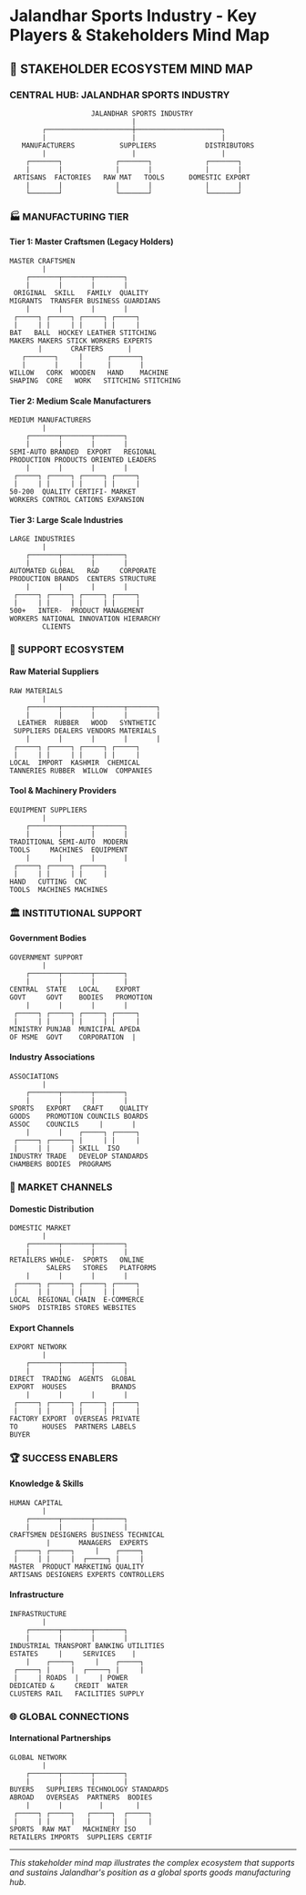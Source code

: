 # Jalandhar Sports Industry - Key Players & Stakeholders Mind Map

## 👥 STAKEHOLDER ECOSYSTEM MIND MAP

### **CENTRAL HUB: JALANDHAR SPORTS INDUSTRY**

```
                    JALANDHAR SPORTS INDUSTRY
                              |
        ┌─────────────────────┼─────────────────────┐
        |                     |                     |
   MANUFACTURERS           SUPPLIERS            DISTRIBUTORS
        |                     |                     |
    ┌───────┐             ┌───────┐             ┌───────┐
    |       |             |       |             |       |
 ARTISANS  FACTORIES   RAW MAT   TOOLS      DOMESTIC EXPORT
    |       |             |       |             |       |
    └───────┘             └───────┘             └───────┘
```

### **🏭 MANUFACTURING TIER**

#### **Tier 1: Master Craftsmen (Legacy Holders)**
```
MASTER CRAFTSMEN
        |
    ┌───────┬───────┬───────┐
    |       |       |       |
 ORIGINAL  SKILL   FAMILY  QUALITY
MIGRANTS  TRANSFER BUSINESS GUARDIANS
    |       |       |       |
 ┌─────┐ ┌─────┐ ┌─────┐ ┌─────┐
 |     | |     | |     | |     |
BAT   BALL  HOCKEY LEATHER STITCHING
MAKERS MAKERS STICK WORKERS EXPERTS
       |       CRAFTERS      |
   ┌───────┐     |      ┌───────┐
   |       |     |      |       |
WILLOW   CORK  WOODEN   HAND    MACHINE
SHAPING  CORE   WORK   STITCHING STITCHING
```

#### **Tier 2: Medium Scale Manufacturers**
```
MEDIUM MANUFACTURERS
        |
    ┌───────┬───────┬───────┐
    |       |       |       |
SEMI-AUTO BRANDED  EXPORT   REGIONAL
PRODUCTION PRODUCTS ORIENTED LEADERS
    |       |       |       |
 ┌─────┐ ┌─────┐ ┌─────┐ ┌─────┐
 |     | |     | |     | |     |
50-200  QUALITY CERTIFI- MARKET
WORKERS CONTROL CATIONS EXPANSION
```

#### **Tier 3: Large Scale Industries**
```
LARGE INDUSTRIES
        |
    ┌───────┬───────┬───────┐
    |       |       |       |
AUTOMATED GLOBAL   R&D     CORPORATE
PRODUCTION BRANDS  CENTERS STRUCTURE
    |       |       |       |
 ┌─────┐ ┌─────┐ ┌─────┐ ┌─────┐
 |     | |     | |     | |     |
500+   INTER-  PRODUCT MANAGEMENT
WORKERS NATIONAL INNOVATION HIERARCHY
        CLIENTS
```

### **🔧 SUPPORT ECOSYSTEM**

#### **Raw Material Suppliers**
```
RAW MATERIALS
        |
    ┌───────┬───────┬───────┬───────┐
    |       |       |       |       |
  LEATHER  RUBBER   WOOD   SYNTHETIC
 SUPPLIERS DEALERS VENDORS MATERIALS
    |       |       |       |       |
 ┌─────┐ ┌─────┐ ┌─────┐ ┌─────┐
 |     | |     | |     | |     |
LOCAL  IMPORT  KASHMIR  CHEMICAL
TANNERIES RUBBER  WILLOW  COMPANIES
```

#### **Tool & Machinery Providers**
```
EQUIPMENT SUPPLIERS
        |
    ┌───────┬───────┬───────┐
    |       |       |       |
TRADITIONAL SEMI-AUTO  MODERN
TOOLS     MACHINES  EQUIPMENT
    |       |       |       |
 ┌─────┐ ┌─────┐ ┌─────┐
 |     | |     | |     |
HAND   CUTTING  CNC
TOOLS  MACHINES MACHINES
```

### **🏛️ INSTITUTIONAL SUPPORT**

#### **Government Bodies**
```
GOVERNMENT SUPPORT
        |
    ┌───────┬───────┬───────┐
    |       |       |       |
CENTRAL  STATE   LOCAL    EXPORT
GOVT     GOVT    BODIES   PROMOTION
    |       |       |       |
 ┌─────┐ ┌─────┐ ┌─────┐ ┌─────┐
 |     | |     | |     | |     |
MINISTRY PUNJAB  MUNICIPAL APEDA
OF MSME  GOVT    CORPORATION  |
```

#### **Industry Associations**
```
ASSOCIATIONS
        |
    ┌───────┬───────┬───────┐
    |       |       |       |
SPORTS   EXPORT   CRAFT    QUALITY
GOODS    PROMOTION COUNCILS BOARDS
ASSOC    COUNCILS     |       |
    |       |    ┌─────┐ ┌─────┐
 ┌─────┐ ┌─────┐ |     | |     |
 |     | |     | SKILL  ISO
INDUSTRY TRADE   DEVELOP STANDARDS
CHAMBERS BODIES  PROGRAMS
```

### **🎯 MARKET CHANNELS**

#### **Domestic Distribution**
```
DOMESTIC MARKET
        |
    ┌───────┬───────┬───────┐
    |       |       |       |
RETAILERS WHOLE-  SPORTS   ONLINE
         SALERS   STORES   PLATFORMS
    |       |       |       |
 ┌─────┐ ┌─────┐ ┌─────┐ ┌─────┐
 |     | |     | |     | |     |
LOCAL  REGIONAL CHAIN  E-COMMERCE
SHOPS  DISTRIBS STORES WEBSITES
```

#### **Export Channels**
```
EXPORT NETWORK
        |
    ┌───────┬───────┬───────┐
    |       |       |       |
DIRECT  TRADING  AGENTS  GLOBAL
EXPORT  HOUSES           BRANDS
    |       |       |       |
 ┌─────┐ ┌─────┐ ┌─────┐ ┌─────┐
 |     | |     | |     | |     |
FACTORY EXPORT  OVERSEAS PRIVATE
TO      HOUSES  PARTNERS LABELS
BUYER
```

### **🏆 SUCCESS ENABLERS**

#### **Knowledge & Skills**
```
HUMAN CAPITAL
        |
    ┌───────┬───────┬───────┐
    |       |       |       |
CRAFTSMEN DESIGNERS BUSINESS TECHNICAL
         |       MANAGERS  EXPERTS
 ┌─────┐ ┌─────┐     |    ┌─────┐
 |     | |     |  ┌─────┐ |     |
MASTER  PRODUCT MARKETING QUALITY
ARTISANS DESIGNERS EXPERTS CONTROLLERS
```

#### **Infrastructure**
```
INFRASTRUCTURE
        |
    ┌───────┬───────┬───────┐
    |       |       |       |
INDUSTRIAL TRANSPORT BANKING UTILITIES
ESTATES     |     SERVICES    |
    |    ┌─────┐     |    ┌─────┐
 ┌─────┐ |     |  ┌─────┐ |     |
 |     | ROADS  |     | POWER
DEDICATED &     CREDIT  WATER
CLUSTERS RAIL   FACILITIES SUPPLY
```

### **🌐 GLOBAL CONNECTIONS**

#### **International Partnerships**
```
GLOBAL NETWORK
        |
    ┌───────┬───────┬───────┐
    |       |       |       |
BUYERS   SUPPLIERS TECHNOLOGY STANDARDS
ABROAD   OVERSEAS  PARTNERS  BODIES
    |       |         |        |
 ┌─────┐ ┌─────┐   ┌─────┐  ┌─────┐
 |     | |     |   |     |  |     |
SPORTS  RAW MAT   MACHINERY ISO
RETAILERS IMPORTS  SUPPLIERS CERTIF
```

---

*This stakeholder mind map illustrates the complex ecosystem that supports and sustains Jalandhar's position as a global sports goods manufacturing hub.*
